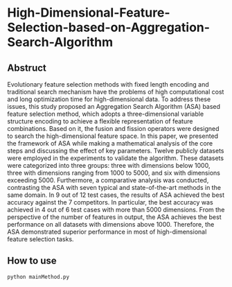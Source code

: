 # High-Dimensional-Feature-Selection-based-on-Aggregation-Search-Algorithm

## Abstruct
Evolutionary feature selection methods with fixed length encoding and traditional search mechanism have the problems of high computational cost and long optimization time for high-dimensional data. To address these issues, this study proposed an Aggregation Search Algorithm (ASA) based feature selection method, which adopts a three-dimensional variable structure encoding to achieve a flexible representation of feature combinations. Based on it, the fusion and fission operators were designed to search the high-dimensional feature space. In this paper, we presented the framework of ASA while making a mathematical analysis of the core steps and discussing the effect of key parameters. Twelve publicly datasets were employed in the experiments to validate the algorithm. These datasets were categorized into three groups: three with dimensions below 1000, three with dimensions ranging from 1000 to 5000, and six with dimensions exceeding 5000. Furthermore, a comparative analysis was conducted, contrasting the ASA with seven typical and state-of-the-art methods in the same domain. In 9 out of 12 test cases, the results of ASA achieved the best accuracy against the 7 competitors. In particular, the best accuracy was achieved in 4 out of 6 test cases with more than 5000 dimensions. From the perspective of the number of features in output, the ASA achieves the best performance on all datasets with dimensions above 1000. Therefore, the ASA demonstrated superior performance in most of high-dimensional feature selection tasks. 

## How to use
```
python mainMethod.py
```
